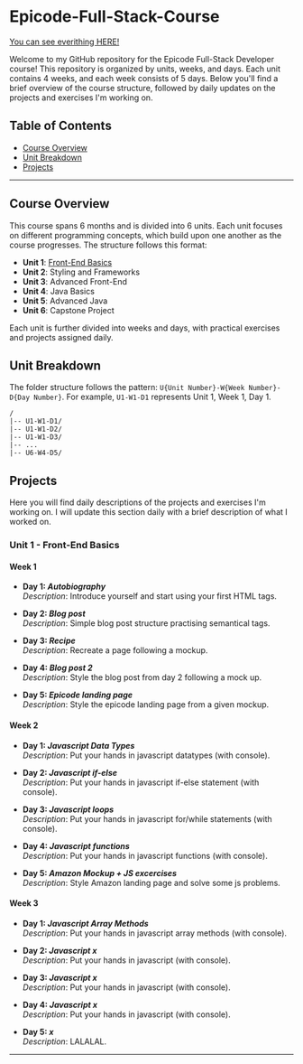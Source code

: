# Epicode-Full-Stack-Course

[You can see everithing HERE!](https://freskies-epicode.netlify.app/)

Welcome to my GitHub repository for the Epicode Full-Stack Developer course! This repository is organized by units, weeks, and days. Each unit contains 4 weeks, and each week consists of 5 days. Below you'll find a brief overview of the course structure, followed by daily updates on the projects and exercises I'm working on.

## Table of Contents

- [Course Overview](#course-overview)
- [Unit Breakdown](#unit-breakdown)
- [Projects](#projects)

---

## Course Overview

This course spans 6 months and is divided into 6 units. Each unit focuses on different programming concepts, which build upon one another as the course progresses. The structure follows this format:

- **Unit 1**: [Front-End Basics](#unit-1---front-end-basics)
- **Unit 2**: Styling and Frameworks
- **Unit 3**: Advanced Front-End
- **Unit 4**: Java Basics
- **Unit 5**: Advanced Java
- **Unit 6**: Capstone Project

Each unit is further divided into weeks and days, with practical exercises and projects assigned daily.

## Unit Breakdown

The folder structure follows the pattern: `U{Unit Number}-W{Week Number}-D{Day Number}`. For example, `U1-W1-D1` represents Unit 1, Week 1, Day 1.

```text
/
|-- U1-W1-D1/
|-- U1-W1-D2/
|-- U1-W1-D3/
|-- ...
|-- U6-W4-D5/
```

## Projects

Here you will find daily descriptions of the projects and exercises I'm working on. I will update this section daily with a brief description of what I worked on.

### Unit 1 - Front-End Basics

#### Week 1

- **Day 1: _Autobiography_**  
  _Description_: Introduce yourself and start using your first HTML tags.

- **Day 2: _Blog post_**  
  _Description_: Simple blog post structure practising semantical tags.

- **Day 3: _Recipe_**  
  _Description_: Recreate a page following a mockup.

- **Day 4: _Blog post 2_**  
  _Description_: Style the blog post from day 2 following a mock up.

- **Day 5: _Epicode landing page_**  
  _Description_: Style the epicode landing page from a given mockup.

#### Week 2

- **Day 1: _Javascript Data Types_**  
  _Description_: Put your hands in javascript datatypes (with console).

- **Day 2: _Javascript if-else_**  
  _Description_: Put your hands in javascript if-else statement (with console).

- **Day 3: _Javascript loops_**  
  _Description_: Put your hands in javascript for/while statements (with console).

- **Day 4: _Javascript functions_**  
  _Description_: Put your hands in javascript functions (with console).

- **Day 5: _Amazon Mockup + JS excercises_**  
  _Description_: Style Amazon landing page and solve some js problems.

#### Week 3

- **Day 1: _Javascript Array Methods_**  
  _Description_: Put your hands in javascript array methods (with console).

- **Day 2: _Javascript x_**  
  _Description_: Put your hands in javascript (with console).

- **Day 3: _Javascript x_**  
  _Description_: Put your hands in javascript (with console).

- **Day 4: _Javascript x_**  
  _Description_: Put your hands in javascript (with console).

- **Day 5: _x_**  
  _Description_: LALALAL.

---
